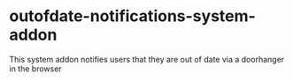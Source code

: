 # outofdate-notifications-system-addon
This system addon notifies users that they are out of date via a doorhanger in the browser
